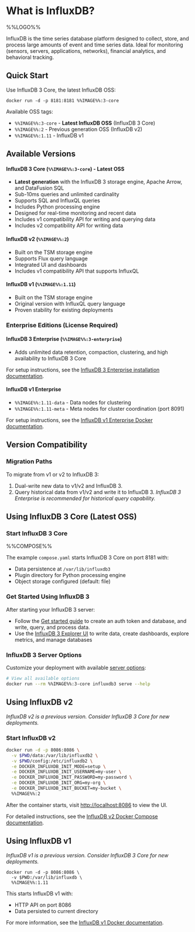 # What is InfluxDB?

%%LOGO%%

InfluxDB is the time series database platform designed to collect, store, and process large amounts of event and time series data. Ideal for monitoring (sensors, servers, applications, networks), financial analytics, and behavioral tracking.

## Quick Start

Use InfluxDB 3 Core, the latest InfluxDB OSS:

```console
docker run -d -p 8181:8181 %%IMAGE%%:3-core
```

Available OSS tags:

-	`%%IMAGE%%:3-core` - **Latest InfluxDB OSS** (InfluxDB 3 Core)
-	`%%IMAGE%%:2` - Previous generation OSS (InfluxDB v2)
-	`%%IMAGE%%:1.11` - InfluxDB v1

## Available Versions

#### InfluxDB 3 Core (`%%IMAGE%%:3-core`) - Latest OSS

-	**Latest generation** with the InfluxDB 3 storage engine, Apache Arrow, and DataFusion SQL
-	Sub-10ms queries and unlimited cardinality
-	Supports SQL and InfluxQL queries
-	Includes Python processing engine
-	Designed for real-time monitoring and recent data
-	Includes v1 compatibility API for writing and querying data
-	Includes v2 compatibility API for writing data

#### InfluxDB v2 (`%%IMAGE%%:2`)

-	Built on the TSM storage engine
-	Supports Flux query language
-	Integrated UI and dashboards
-	Includes v1 compatibility API that supports InfluxQL

#### InfluxDB v1 (`%%IMAGE%%:1.11`)

-	Built on the TSM storage engine
-	Original version with InfluxQL query language
-	Proven stability for existing deployments

### Enterprise Editions (License Required)

#### InfluxDB 3 Enterprise (`%%IMAGE%%:3-enterprise`)

-	Adds unlimited data retention, compaction, clustering, and high availability to InfluxDB 3 Core

For setup instructions, see the [InfluxDB 3 Enterprise installation documentation](https://docs.influxdata.com/influxdb3/enterprise/install/).

#### InfluxDB v1 Enterprise

-	`%%IMAGE%%:1.11-data` - Data nodes for clustering
-	`%%IMAGE%%:1.11-meta` - Meta nodes for cluster coordination (port 8091)

For setup instructions, see the [InfluxDB v1 Enterprise Docker documentation](https://docs.influxdata.com/enterprise_influxdb/v1/introduction/installation/docker/).

## Version Compatibility

### Migration Paths

To migrate from v1 or v2 to InfluxDB 3:

1.	Dual-write new data to v1/v2 and InfluxDB 3.
2.	Query historical data from v1/v2 and write it to InfluxDB 3. *InfluxDB 3 Enterprise is recommended for historical query capability.*

## Using InfluxDB 3 Core (Latest OSS)

### Start InfluxDB 3 Core

%%COMPOSE%%

The example `compose.yaml` starts InfluxDB 3 Core on port 8181 with:

-	Data persistence at `/var/lib/influxdb3`
-	Plugin directory for Python processing engine
-	Object storage configured (default: file)

### Get Started Using InfluxDB 3

After starting your InfluxDB 3 server:

-	Follow the [Get started guide](https://docs.influxdata.com/influxdb3/core/get-started/) to create an auth token and database, and write, query, and process data.
-	Use the [InfluxDB 3 Explorer UI](https://docs.influxdata.com/influxdb3/explorer/) to write data, create dashboards, explore metrics, and manage databases

### InfluxDB 3 Server Options

Customize your deployment with available [server options](https://docs.influxdata.com/influxdb3/core/reference/clis/influxdb3/serve/):

```bash
# View all available options
docker run --rm %%IMAGE%%:3-core influxdb3 serve --help
```

## Using InfluxDB v2

*InfluxDB v2 is a previous version. Consider InfluxDB 3 Core for new deployments.*

### Start InfluxDB v2

```bash
docker run -d -p 8086:8086 \
  -v $PWD/data:/var/lib/influxdb2 \
  -v $PWD/config:/etc/influxdb2 \
  -e DOCKER_INFLUXDB_INIT_MODE=setup \
  -e DOCKER_INFLUXDB_INIT_USERNAME=my-user \
  -e DOCKER_INFLUXDB_INIT_PASSWORD=my-password \
  -e DOCKER_INFLUXDB_INIT_ORG=my-org \
  -e DOCKER_INFLUXDB_INIT_BUCKET=my-bucket \
  %%IMAGE%%:2
```

After the container starts, visit [http://localhost:8086](http://localhost:8086) to view the UI.

For detailed instructions, see the [InfluxDB v2 Docker Compose documentation](https://docs.influxdata.com/influxdb/v2/install/use-docker-compose/).

## Using InfluxDB v1

*InfluxDB v1 is a previous version. Consider InfluxDB 3 Core for new deployments.*

```console
docker run -d -p 8086:8086 \
  -v $PWD:/var/lib/influxdb \
  %%IMAGE%%:1.11
```

This starts InfluxDB v1 with:

-	HTTP API on port 8086
-	Data persisted to current directory

For more information, see the [InfluxDB v1 Docker documentation](https://docs.influxdata.com/influxdb/v1/introduction/install/docker/).
